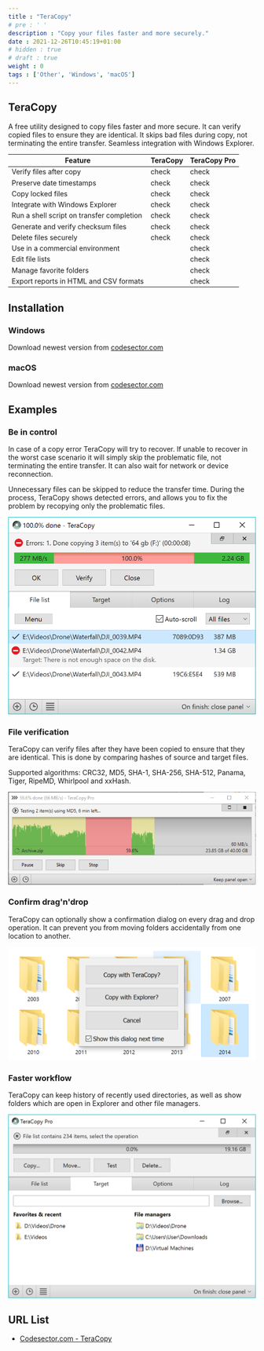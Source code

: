```yaml
---
title : "TeraCopy"
# pre : ' '
description : "Copy your files faster and more securely."
date : 2021-12-26T10:45:19+01:00
# hidden : true
# draft : true
weight : 0
tags : ['Other', 'Windows', 'macOS']
---
```


## TeraCopy

A free utility designed to copy files faster and more secure. It can verify copied files to ensure they are identical. It skips bad files during copy, not terminating the entire transfer. Seamless integration with Windows Explorer.

| Feature                                   | TeraCopy | TeraCopy Pro |
| ----------------------------------------- | -------- | ------------ |
| Verify files after copy                   | check    | check        |
| Preserve date timestamps                  | check    | check        |
| Copy locked files                         | check    | check        |
| Integrate with Windows Explorer           | check    | check        |
| Run a shell script on transfer completion | check    | check        |
| Generate and verify checksum files        | check    | check        |
| Delete files securely                     | check    | check        |
| Use in a commercial environment           |          | check        |
| Edit file lists                           |          | check        |
| Manage favorite folders                   |          | check        |
| Export reports in HTML and CSV formats    |          | check        |

## Installation

### Windows

Download newest version from [codesector.com](https://www.codesector.com/teracopy)

### macOS

Download newest version from [codesector.com](https://www.codesector.com/teracopy-for-mac)

## Examples

### Be in control

In case of a copy error TeraCopy will try to recover. If unable to recover in the worst case scenario it will simply skip the problematic file, not terminating the entire transfer. It can also wait for network or device reconnection.

Unnecessary files can be skipped to reduce the transfer time. During the process, TeraCopy shows detected errors, and allows you to fix the problem by recopying only the problematic files.

![Example](images/example1.png)

### File verification

TeraCopy can verify files after they have been copied to ensure that they are identical. This is done by comparing hashes of source and target files.

Supported algorithms: CRC32, MD5, SHA-1, SHA-256, SHA-512, Panama, Tiger, RipeMD, Whirlpool and xxHash.

![Example](images/example2.png)

### Confirm drag'n'drop

TeraCopy can optionally show a confirmation dialog on every drag and drop operation. It can prevent you from moving folders accidentally from one location to another.

![Example](images/example3.png)

### Faster workflow

TeraCopy can keep history of recently used directories, as well as show folders which are open in Explorer and other file managers.

![Example](images/example4.png)

## URL List

* [Codesector.com - TeraCopy](https://www.codesector.com/teracopy)
